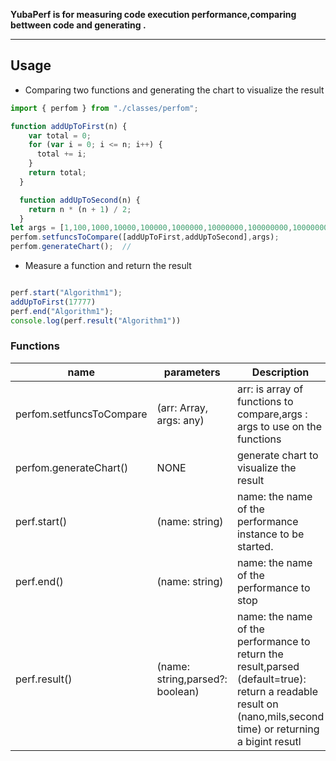 **YubaPerf is for measuring code execution performance,comparing bettween code and generating .**

---

## Usage

* Comparing two functions and generating the chart to visualize the result

```typescript
import { perfom } from "./classes/perfom";

function addUpToFirst(n) {
    var total = 0;
    for (var i = 0; i <= n; i++) {
      total += i;
    }
    return total;
  }

  function addUpToSecond(n) {
    return n * (n + 1) / 2;
  }
let args = [1,100,1000,10000,100000,1000000,10000000,100000000,1000000000];
perfom.setfuncsToCompare([addUpToFirst,addUpToSecond],args);
perfom.generateChart();  // 
```


* Measure a function and return the result 

```typescript

perf.start("Algorithm1");
addUpToFirst(17777)
perf.end("Algorithm1");
console.log(perf.result("Algorithm1"))


```

### Functions

| name | parameters |  Description | 
| --- | --- | --- |
| perfom.setfuncsToCompare | (arr: Array<any>, args: any) | arr: is array of functions to compare,args : args to use on the functions  |
| perfom.generateChart() | NONE | generate chart to visualize the result  | the chart publish in the file chartjs/index.html
| perf.start() | (name: string) | name: the name of the performance instance to be started.|
| perf.end() | (name: string) | name: the name of the performance to stop |
| perf.result() | (name: string,parsed?: boolean) | name: the name of the performance to return the result,parsed (default=true): return a readable result on (nano,mils,second time) or returning a bigint resutl  |
